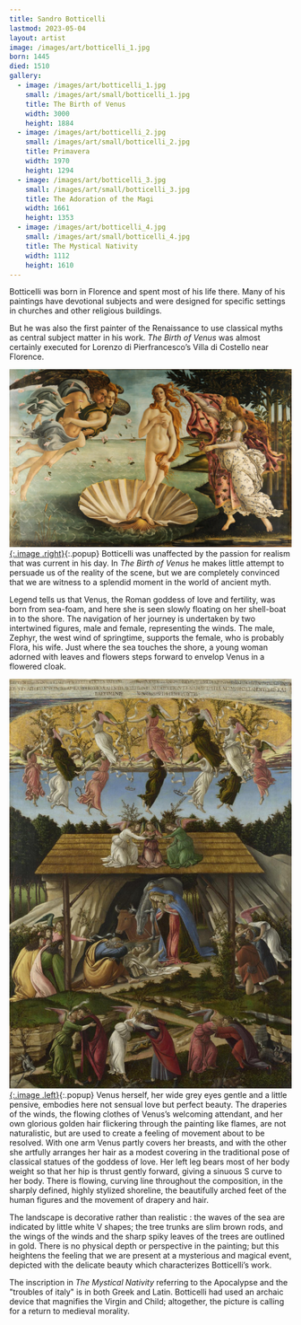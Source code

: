 ```yaml
---
title: Sandro Botticelli
lastmod: 2023-05-04
layout: artist
image: /images/art/botticelli_1.jpg
born: 1445
died: 1510
gallery:
  - image: /images/art/botticelli_1.jpg
    small: /images/art/small/botticelli_1.jpg
    title: The Birth of Venus
    width: 3000
    height: 1884
  - image: /images/art/botticelli_2.jpg
    small: /images/art/small/botticelli_2.jpg
    title: Primavera
    width: 1970
    height: 1294
  - image: /images/art/botticelli_3.jpg
    small: /images/art/small/botticelli_3.jpg
    title: The Adoration of the Magi
    width: 1661
    height: 1353
  - image: /images/art/botticelli_4.jpg
    small: /images/art/small/botticelli_4.jpg
    title: The Mystical Nativity
    width: 1112
    height: 1610
---
```



Botticelli was born in Florence and spent most of his life there. Many of his
paintings have devotional subjects and were designed for specific settings in
churches and other religious buildings.

But he was also the first painter of the Renaissance to use classical myths as
central subject matter in his work. _The Birth of Venus_ was almost certainly
executed for Lorenzo di Pierfrancesco’s Villa di Costello near Florence.

[![The Birth of Venus](/images/art/botticelli_1.jpg){:.image .right}](/images/art/botticelli_1.jpg){:.popup}
Botticelli was unaffected by the passion for realism that was current in his
day. In _The Birth of Venus_ he makes little attempt to persuade us of the
reality of the scene, but we are completely convinced that we are witness to a
splendid moment in the world of ancient myth.

Legend tells us that Venus, the Roman goddess of love and fertility, was born
from sea-foam, and here she is seen slowly floating on her shell-boat in to the
shore.  The navigation of her journey is undertaken by two intertwined figures,
male and female, representing the winds. The male, Zephyr, the west wind of
springtime, supports the female, who is probably Flora, his wife. Just where
the sea touches the shore, a young woman adorned with leaves and flowers steps
forward to envelop Venus in a flowered cloak.

[![The Mystical Nativity](/images/art/botticelli_4.jpg){:.image .left}](/images/art/botticelli_4.jpg){:.popup}
Venus herself, her wide grey eyes gentle and a little pensive, embodies here
not sensual love but perfect beauty. The draperies of the winds, the flowing
clothes of Venus’s welcoming attendant, and her own glorious golden hair
flickering through the painting like flames, are not naturalistic, but are used
to create a feeling of movement about to be resolved.  With one arm Venus
partly covers her breasts, and with the other she artfully arranges her hair as
a modest covering in the traditional pose of classical statues of the goddess
of love. Her left leg bears most of her body weight so that her hip is thrust
gently forward, giving a sinuous S curve to her body. There is flowing, curving
line throughout the composition, in the sharply defined, highly stylized
shoreline, the beautifully arched feet of the human figures and the movement of
drapery and hair.

The landscape is decorative rather than realistic : the waves of the sea are
indicated by little white V shapes; the tree trunks are slim brown rods, and
the wings of the winds and the sharp spiky leaves of the trees are outlined in
gold. There is no physical depth or perspective in the painting; but this
heightens the feeling that we are present at a mysterious and magical event,
depicted with the delicate beauty which characterizes Botticelli’s work.

The inscription in _The Mystical Nativity_ referring to the Apocalypse and the
"troubles of italy" is in both Greek and Latin. Botticelli had used an archaic
device that magnifies the Virgin and Child; altogether, the picture is calling
for a return to medieval morality.
